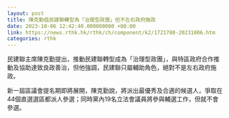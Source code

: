 ```yaml
---
layout: post
title: 陳克勤倡民建聯轉型為「治理型政團」但不左右政府施政
date: 2023-10-06 12:42:40.000000000 +08:00
link: https://news.rthk.hk/rthk/ch/component/k2/1721780-20231006.htm
categories: rthk
---
```


民建聯主席陳克勤提出，推動民建聯轉型成為「治理型政團」，與特區政府合作推動及協助達致良政善治，但他強調，民建聯只屬輔助角色，絕對不是左右政府施政。

新一屆區議會提名期即將展開，陳克勤說，將派出最優秀及合適的候選人，爭取在44個直選選區都派人參選；同時黨內19名立法會議員將參與輔選工作，但就不會參選。
